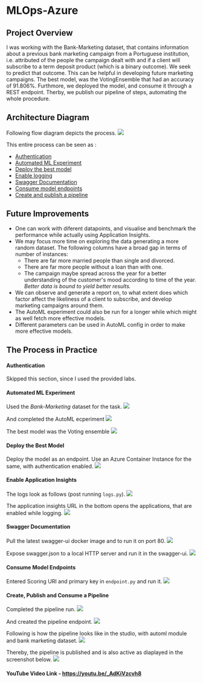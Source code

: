 # MLOps-Azure

## Project Overview
I was working with the Bank-Marketing dataset, that contains information about a previous bank marketing campaign from a Portuguese institution, i.e. attributed of the people the campaign dealt with and if a client will subscribe to a term deposit product (which is a binary outcome).
We seek to predict that outcome. This can be helpful in developing future marketing campaigns.
The best model, was the VotingEnsemble that had an accuracy of 91.806%. Furthmore, we deployed the model, and consume it through a REST endpoint. Therby, we publish our pipeline of steps, automating the whole procedure.

## Architecture Diagram
Following flow diagram depicts the process.
<img src="mlops-arch.png"/>

This entire process can be seen as :
* [Authentication](#auth)
* [Automated ML Experiment](#automl)
* [Deploy the best model](#deploy)
* [Enable logging](#logging)
* [Swagger Documentation](#swagger)
* [Consume model endpoints](#consume)
* [Create and publish a pipeline](#pipeline)

## Future Improvements
* One can work with diferent datapoints, and visualise and benchmark the performance while actually using Application Insights.
* We may focus more time on exploring the data generating a more random dataset. The following columns have a broad gap in terms of number of instances:
    * There are far more married people than single and divorced.
    * There are far more people without a loan than with one.
    * The campaign maybe spread across the year for a better understanding of the customer's mood according to time of the year.
*Better data is bound to yield better results.*
* We can observe and generate a report on, to what extent does which factor affect the likeliness of a client to subscribe, and develop marketing campaigns around them.
* The AutoML experiment could also be run for a longer while which might as well fetch more effective models.
* Different parameters can be used in AutoML config in order to make more effective models.

## The Process in Practice

#### Authentication <a name="auth"></a>
Skipped this section, since I used the provided labs.

#### Automated ML Experiment<a name="automl"></a>
Used the *Bank-Marketing* dataset for the task.
<img src="screenshots/Screen Shot 2021-01-07 at 3.14.00 PM.png"/>

And completed the AutoML ecperiment
<img src="screenshots/Screen Shot 2021-01-07 at 4.20.28 PM.png"/>

The best model was the Voting ensemble
<img src="screenshots/Screen Shot 2021-01-07 at 4.20.40 PM.png"/>

#### Deploy the Best Model<a name="deploy"></a>
Deploy the model as an endpoint. Use an Azure Container Instance for the same, with authentication enabled.
<img src="screenshots/Screen Shot 2021-01-08 at 2.30.10 AM.png"/>

#### Enable Application Insights<a name="logging"></a>
The logs look as follows (post running `logs.py`).
<img src="screenshots/Screen Shot 2021-01-07 at 6.05.50 PM.png"/>

The application insights URL in the bottom opens the applications, that are enabled while logging.
<img src="screenshots/Screen Shot 2021-01-08 at 2.40.16 AM.png"/>

#### Swagger Documentation<a name="swagger"></a>
Pull the latest swagger-ui docker image and to run it on port 80.
<img src="screenshots/Screen Shot 2021-01-07 at 7.05.09 PM.png"/>

Expose swagger.json to a local HTTP server and run it in the swagger-ui.
<img src="screenshots/Screen Shot 2021-01-07 at 7.06.26 PM.png"/>

#### Consume Model Endpoints<a name="consume"></a>
Entered Scoring URI and primary key in `endpoint.py` and run it.
<img src="screenshots/Screen Shot 2021-01-07 at 6.46.48 PM.png"/>

#### Create, Publish and Consume a Pipeline<a name="pipeline"></a>
Completed the pipeline run.
<img src="screenshots/Screen Shot 2021-01-07 at 7.30.23 PM.png"/>

And created the pipeline endpoint.
<img src="screenshots/Screen Shot 2021-01-07 at 7.31.21 PM.png"/>

Following is how the pipeline looks like in the studio, with automl module and bank marketing dataset.
<img src="screenshots/Screen Shot 2021-01-08 at 3.04.09 AM.png"/>

Thereby, the pipeline is published and is also active as diaplayed in the screenshot below.
<img src="screenshots/Screen Shot 2021-01-07 at 7.35.17 PM.png"/>
 
#### YouTube Video Link - https://youtu.be/_AdKiVzcvh8

